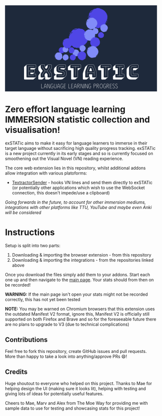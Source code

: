![exSTATic](docs/cover.png)

# Zero effort language learning IMMERSION statistic collection and visualisation!

exSTATic aims to make it easy for language learners to immerse in their target language without sacrificing high quality progress tracking.
exSTATic is a new project currently in its early stages and so is currently focused on smoothening out the Visual Novel (VN) reading experience.

The core web extension lies in this repository, whilst additional addons allow integration with various platoforms:

* [TextractorSender](https://github.com/KamWithK/TextractorSender) - hooks VN lines and send them directly to exSTATic (or potentially other applications which wish to use the WebSocket connection, this doesn't impede/use a clipboard)


*Going forwards in the future, to account for other immersion mediums, integrations with other platforms like TTU, YouTube and maybe even Anki will be considered*

# Instructions

Setup is split into two parts:

1) Downloading & importing the browser extension - from this repository
2) Downloading & importing the integrations - from the repositories linked above

Once you download the files simply add them to your addons.
Start each one up and then navigate to the [main page](https://kamwithk.github.io/exSTATic/tracker.html).
Your stats should from then on be recorded!

**WARNING:** If the main page isn't open your stats might not be recorded correctly, this has not yet been tested

**NOTE:** You may be warned on Chromium browsers that this extension uses the outdated Manifest V2 format, ignore this, Manifest V2 is officially still supported on both Firefox and Brave and so for the foreseeable future there are no plans to upgrade to V3 (due to technical complications)

## Contributions
Feel free to fork this repository, create GitHub issues and pull requests.
More than happy to take a look into anything/approve PRs 😄!

## Credits
Huge shoutout to everyone who helped on this project.
Thanks to Mae for helping design the UI (making sure it looks lit), helping with testing and giving lots of ideas for potentially useful features.

Cheers to Mae, Marv and Alex from The Moe Way for providing me with sample data to use for testing and showcasing stats for this project!
